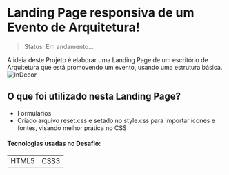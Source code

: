 # Landing Page responsiva de um Evento de Arquitetura!
>Status: Em andamento...
>
A ideia deste Projeto é elaborar uma Landing Page de um escritório de Arquitetura que está promovendo um evento, usando uma estrutura básica.
![InDecor](https://github.com/lucastompsonl/Landing-Page-InDecor/assets/40512508/0bcfb157-a855-4fb1-8c9c-15ffc0c3cbef)
<h2>O que foi utilizado nesta Landing Page?</h2>
<ul>
 <li>Formulários</li>
 <li>Criado arquivo reset.css e setado no style.css para importar ícones e fontes, visando melhor prática no CSS</li>
</ul>
<h4>Tecnologias usadas no Desafio:</h4>

<table>
 <tr>
   <td>HTML5</td>
   <td>CSS3</td>
 </tr>

